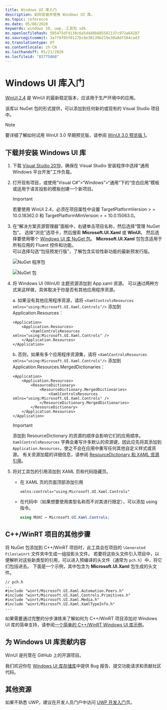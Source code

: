 ```yaml
---
title: Windows UI 库入门
description: 如何安装并使用 Windows UI 库。
ms.topic: reference
ms.date: 05/08/2020
keywords: windows 10, uwp, 工具包 sdk
ms.openlocfilehash: 585475df4138c6a5d4d8b885582137c972a64287
ms.sourcegitcommit: 3a7f9f05f0127bc8e38139b219e30a8df584cad3
ms.translationtype: HT
ms.contentlocale: zh-CN
ms.lasthandoff: 05/21/2020
ms.locfileid: "83775868"
---
```

# <a name="getting-started-with-the-windows-ui-library"></a>Windows UI 库入门

[WinUI 2.4](release-notes/winui-2.4.md) 是 WinUI 的最新稳定版本，应该用于生产环境中的应用。

该库以 NuGet 包的形式提供，可以添加到任何新的或现有的 Visual Studio 项目中。

> [!NOTE]
> 要详细了解如何试用 WinUI 3.0 早期预览版，请参阅 [WinUI 3.0 预览版 1](../winui3/index.md)。

## <a name="download-and-install-the-windows-ui-library"></a>下载并安装 Windows UI 库

1. 下载 [Visual Studio 2019](https://developer.microsoft.com/windows/downloads)，确保在 Visual Studio 安装程序中选择“通用 Windows 平台开发”工作负载。

2. 打开现有项目，或使用“Visual C#”>“Windows”>“通用”下的“空白应用”模板或适用于语言投影的模板创建一个新项目。  

    > [!IMPORTANT]
    > 若要使用 WinUI 2.4，必须在项目属性中设置 TargetPlatformVersion > = 10.0.18362.0 和 TargetPlatformMinVersion > = 10.0.15063.0。

3. 在“解决方案资源管理器”面板中，右键单击项目名称，然后选择“管理 NuGet 包”。 选择“浏览”选项卡，然后搜索 **Microsoft.UI.Xaml** 或 **WinUI**。 然后选择要使用哪个 [Windows UI 库 NuGet 包](nuget-packages.md)。
**Microsoft.UI.Xaml** 包包含适用于所有应用的 Fluent 控件和功能。  
可以选择勾选“包括预发行版”，了解包含实验性新功能的最新预发行版。

    ![NuGet 程序包](images/ManageNugetPackages.png "管理 NuGet 包映像")

    ![NuGet 包](images/NugetPackages.png)

4. 将 Windows UI (WinUI) 主题资源添加到 App.xaml 资源。 可以通过两种方式来这样做，具体取决于你是否有其他应用程序资源。

    a. 如果没有其他应用程序资源，请将 `<XamlControlsResources xmlns="using:Microsoft.UI.Xaml.Controls"/>` 添加到 Application.Resources：

    ``` XAML
    <Application>
        <Application.Resources>
            <XamlControlsResources xmlns="using:Microsoft.UI.Xaml.Controls" />
        </Application.Resources>
    </Application>
    ```

    b. 否则，如果有多个应用程序资源集，请将 `<XamlControlsResources xmlns="using:Microsoft.UI.Xaml.Controls"/>` 添加到 Application.Resources.MergedDictionaries：

    ``` XAML
    <Application>
        <Application.Resources>
            <ResourceDictionary>
                <ResourceDictionary.MergedDictionaries>
                    <XamlControlsResources xmlns="using:Microsoft.UI.Xaml.Controls" />
                </ResourceDictionary.MergedDictionaries>
            </ResourceDictionary>
        </Application.Resources>
    </Application>
    ```

    > [!IMPORTANT]
    > 添加到 ResourceDictionary 的资源的顺序会影响它们的应用顺序。 `XamlControlsResources` 字典会重写许多默认的资源键，因此应先将其添加到 `Application.Resources`，使之不会在应用中重写任何其他自定义样式或资源。 有关资源加载的详细信息，请参阅 [ResourceDictionary 和 XAML 资源引用](https://docs.microsoft.com/windows/uwp/design/controls-and-patterns/resourcedictionary-and-xaml-resource-references)。

5. 将对工具包的引用添加到 XAML 页和代码隐藏页。

    * 在 XAML 页的页面顶部添加引用

        ```xaml
        xmlns:controls="using:Microsoft.UI.Xaml.Controls"
        ```

    * 在代码中（如果想要使用类型名称而不对其进行限定），可以添加 using 指令。

        ```csharp
        using MUXC = Microsoft.UI.Xaml.Controls;
        ```

## <a name="additional-steps-for-a-cwinrt-project"></a>C++/WinRT 项目的其他步骤

将 NuGet 包添加到 C++/WinRT 项目时，此工具会在项目的 `\Generated Files\winrt` 文件夹中生成一组投影头文件。 若要将这些头文件引入项目中，以便解析对这些新类型的引用，可以进入预编译的头文件（通常为 `pch.h`）中，将它们包括进去。 下面是一个示例，其中包含为 **Microsoft.UI.Xaml** 包生成的头文件。

```cppwinrt
// pch.h
...
#include "winrt/Microsoft.UI.Xaml.Automation.Peers.h"
#include "winrt/Microsoft.UI.Xaml.Controls.Primitives.h"
#include "winrt/Microsoft.UI.Xaml.Media.h"
#include "winrt/Microsoft.UI.Xaml.XamlTypeInfo.h"
...
```

如果需要通过完整的分步演练来了解如何为 C++/WinRT 项目添加对 Windows UI 库的简单支持，请参阅[一个简单的 C++/WinRT Windows UI 库示例](/windows/uwp/cpp-and-winrt-apis/simple-winui-example)。

## <a name="contributing-to-the-windows-ui-library"></a>为 Windows UI 库贡献内容

WinUI 是托管在 GitHub 上的开源项目。

我们欢迎你在 [Windows UI 库存储库](https://aka.ms/winui)中提供 Bug 报告、提交功能请求和贡献社区代码。

## <a name="other-resources"></a>其他资源

如果不熟悉 UWP，建议在开发人员门户中访问 [UWP 开发入门](https://developer.microsoft.com/windows/getstarted)页。
